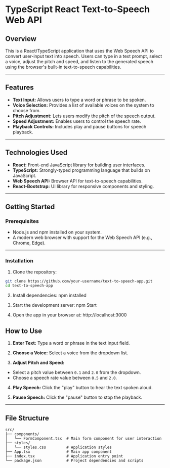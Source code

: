 # TypeScript React Text-to-Speech Web API

## Overview

This is a React/TypeScript application that uses the Web Speech API to convert user-input text into speech. Users can type in a text prompt, select a voice, adjust the pitch and speed, and listen to the generated speech using the browser's built-in text-to-speech capabilities.

---

## Features

- **Text Input:** Allows users to type a word or phrase to be spoken.
- **Voice Selection:** Provides a list of available voices on the system to choose from.
- **Pitch Adjustment:** Lets users modify the pitch of the speech output.
- **Speed Adjustment:** Enables users to control the speech rate.
- **Playback Controls:** Includes play and pause buttons for speech playback.

---

## Technologies Used

- **React:** Front-end JavaScript library for building user interfaces.
- **TypeScript:** Strongly-typed programming language that builds on JavaScript.
- **Web Speech API:** Browser API for text-to-speech capabilities.
- **React-Bootstrap:** UI library for responsive components and styling.

---

## Getting Started

### Prerequisites

- Node.js and npm installed on your system.
- A modern web browser with support for the Web Speech API (e.g., Chrome, Edge).

---

### Installation

1. Clone the repository:

```bash
git clone https://github.com/your-username/text-to-speech-app.git
cd text-to-speech-app


```

2. Install dependencies:
   npm installed

3. Start the development server:
   npm Start

4. Open the app in your browser at:
   http://localhost:3000

## How to Use

1. **Enter Text:**
   Type a word or phrase in the text input field.

2. **Choose a Voice:**
   Select a voice from the dropdown list.

3. **Adjust Pitch and Speed:**

- Select a pitch value between `0.1` and `2.0` from the dropdown.
- Choose a speech rate value between `0.5` and `2.0`.

4. **Play Speech:**
   Click the "play" button to hear the text spoken aloud.

5. **Pause Speech:**
   Click the "pause" button to stop the playback.

---

## File Structure

```plaintext
src/
├── components/
│   └── FormComponent.tsx  # Main form component for user interaction
├── styles/
│   └── styles.css         # Application styles
├── App.tsx                # Main app component
├── index.tsx              # Application entry point
└── package.json           # Project dependencies and scripts
```
